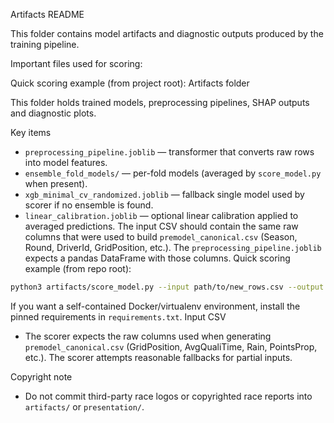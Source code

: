 Artifacts README

This folder contains model artifacts and diagnostic outputs produced by the training pipeline.

Important files used for scoring:

Quick scoring example (from project root):
Artifacts folder

This folder holds trained models, preprocessing pipelines, SHAP outputs and diagnostic plots.

Key items
- `preprocessing_pipeline.joblib` — transformer that converts raw rows into model features.
- `ensemble_fold_models/` — per-fold models (averaged by `score_model.py` when present).
- `xgb_minimal_cv_randomized.joblib` — fallback single model used by scorer if no ensemble is found.
- `linear_calibration.joblib` — optional linear calibration applied to averaged predictions.
The input CSV should contain the same raw columns that were used to build `premodel_canonical.csv` (Season, Round, DriverId, GridPosition, etc.). The `preprocessing_pipeline.joblib` expects a pandas DataFrame with those columns.
Quick scoring example (from repo root):

```bash
python3 artifacts/score_model.py --input path/to/new_rows.csv --output artifacts/scored_preds.csv
```
If you want a self-contained Docker/virtualenv environment, install the pinned requirements in `requirements.txt`.
Input CSV
- The scorer expects the raw columns used when generating `premodel_canonical.csv` (GridPosition, AvgQualiTime, Rain, PointsProp, etc.). The scorer attempts reasonable fallbacks for partial inputs.

Copyright note
- Do not commit third-party race logos or copyrighted race reports into `artifacts/` or `presentation/`.
